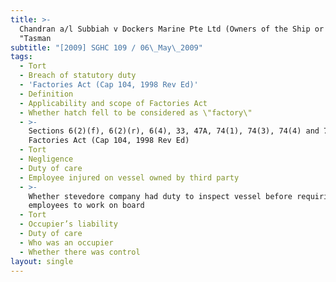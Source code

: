 ```yaml
---
title: >-
  Chandran a/l Subbiah v Dockers Marine Pte Ltd (Owners of the Ship or Vessel
  "Tasman
subtitle: "[2009] SGHC 109 / 06\_May\_2009"
tags:
  - Tort
  - Breach of statutory duty
  - 'Factories Act (Cap 104, 1998 Rev Ed)'
  - Definition
  - Applicability and scope of Factories Act
  - Whether hatch fell to be considered as \"factory\"
  - >-
    Sections 6(2)(f), 6(2)(r), 6(4), 33, 47A, 74(1), 74(3), 74(4) and 74(5)
    Factories Act (Cap 104, 1998 Rev Ed)
  - Tort
  - Negligence
  - Duty of care
  - Employee injured on vessel owned by third party
  - >-
    Whether stevedore company had duty to inspect vessel before requiring its
    employees to work on board
  - Tort
  - Occupier’s liability
  - Duty of care
  - Who was an occupier
  - Whether there was control
layout: single
---
```


